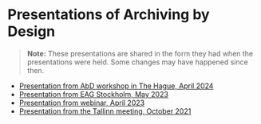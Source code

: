 # Presentations of Archiving by Design

> **Note:** These presentations are shared in the form they had when the presentations were held. Some changes may have happened since then.

- [Presentation from AbD workshop in The Hague, April 2024](20240411%20AbD%20workshop%20%20The%20Hague.pptx)
- [Presentation from EAG Stockholm, May 2023](AbD_Status_Stockholm_May23.pdf)
- [Presentation from webinar, April 2023](AbD_Infomeeting12apr2023.pdf)
- [Presentation from the Tallinn meeting, October 2021](AdB_Tallinn%20Meeting_oct2021.pptx.pdf)
